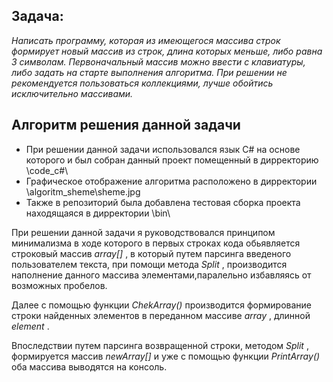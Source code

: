 
## Задача:
_Написать программу, которая из имеющегося массива строк формирует новый массив из строк, длина которых меньше, либо равна 3 символам. Первоначальный массив можно ввести с клавиатуры, либо задать на старте выполнения алгоритма. При решении не рекомендуется пользоваться коллекциями, лучше обойтись исключительно массивами._

## Алгоритм решения данной задачи
* При решении данной задачи использовался язык C# на основе которого и был собран данный проект помещенный в дирректорию \code_c#\
* Графическое отображение алгоритма расположено в дирректории \algoritm_sheme\sheme.jpg
* Также в репозиторий была добавлена тестовая сборка проекта находящаяся в дирректории \bin\

При решении данной задачи я руководствовался принципом минимализма в ходе которого в первых строках кода обьявляется строковый массив _array[]_ , в который путем парсинга введеного пользователем текста, при помощи метода _Split_ , производится наполнение данного массива элементами,паралельно избавляясь от возможных пробелов.

Далее с помощью функции _ChekArray()_ производится формирование строки найденных элементов в переданном массиве _array_ , длинной _element_ . 

Впоследствии путем парсинга возвращенной  строки, методом _Split_ , формируется массив  _newArray[]_ и уже с помощью функции _PrintArray()_ оба массива выводятся на консоль.
